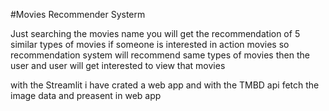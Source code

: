 #Movies Recommender Systerm


Just searching the movies name you will get the recommendation of 5 similar types of
movies if someone is interested in action movies so recommendation system will recommend same
types of movies then the user and user will get interested to view that movies

with the Streamlit i have crated a web app
and with the TMBD api fetch the image data and preasent in web app
